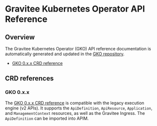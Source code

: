 # Gravitee Kubernetes Operator API Reference

## Overview

The Gravitee Kubernetes Operator (GKO) API reference documentation is automatically generated and updated in the [GKO repository](https://github.com/gravitee-io/gravitee-kubernetes-operator/tree/master/docs/api).

* [GKO 0.x.x CRD reference](https://github.com/gravitee-io/gravitee-kubernetes-operator/blob/master/docs/api/reference.md)

## CRD references

### GKO 0.x.x

The [GKO 0.x.x CRD reference](https://github.com/gravitee-io/gravitee-kubernetes-operator/blob/master/docs/api/reference.md) is compatible with the legacy execution engine (v2 APIs). It supports the `ApiDefinition`, `ApiResource`, `Application`, and `ManagementContext` resources, as well as the Gravitee Ingress. The `ApiDefinition` can be imported into APIM.
